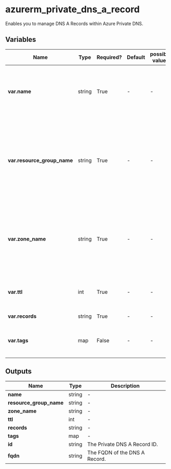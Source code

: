 # azurerm_private_dns_a_record

Enables you to manage DNS A Records within Azure Private DNS.

## Variables

| Name | Type | Required? | Default  | possible values | Description |
| ---- | ---- | --------- | -------- | ----------- | ----------- |
| **var.name** | string | True | -  |  -  | The name of the DNS A Record. Changing this forces a new resource to be created. | 
| **var.resource_group_name** | string | True | -  |  -  | Specifies the resource group where the Private DNS Zone exists. Changing this forces a new resource to be created. | 
| **var.zone_name** | string | True | -  |  -  | Specifies the Private DNS Zone where the resource exists. Changing this forces a new resource to be created. | 
| **var.ttl** | int | True | -  |  -  | The Time To Live (TTL) of the DNS record in seconds. | 
| **var.records** | string | True | -  |  -  | List of IPv4 Addresses. | 
| **var.tags** | map | False | -  |  -  | A mapping of tags to assign to the resource. | 



## Outputs

| Name | Type | Description |
| ---- | ---- | --------- | 
| **name** | string  | - | 
| **resource_group_name** | string  | - | 
| **zone_name** | string  | - | 
| **ttl** | int  | - | 
| **records** | string  | - | 
| **tags** | map  | - | 
| **id** | string  | The Private DNS A Record ID. | 
| **fqdn** | string  | The FQDN of the DNS A Record. | 